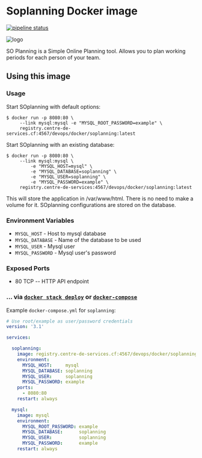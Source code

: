 Soplanning Docker image
=======================

[![pipeline status](http://git.centre-de-services.cf/devops/docker/soplanning/badges/master/pipeline.svg?style=flat-square)](http://git.centre-de-services.cf/devops/docker/soplanning/commits/master)

![logo](https://www.soplanning.org/wp-content/uploads/2017/05/logo-soplanning.png)

SO Planning is a Simple Online Planning tool. Allows you to plan working periods for each person of your team.

Using this image
----------------

### Usage

Start SOplanning with default options:

```console
$ docker run -p 8080:80 \
	 --link mysql:mysql -e "MYSQL_ROOT_PASSWORD=example" \
	 registry.centre-de-services.cf:4567/devops/docker/soplanning:latest
```

Start SOplanning with an existing database:

```console
$ docker run -p 8080:80 \
	 --link mysql:mysql \
         -e "MYSQL_HOST=mysql" \
         -e "MYSQL_DATABASE=soplanning" \
         -e "MYSQL_USER=soplanning" \
         -e "MYSQL_PASSWORD=example" \
	 registry.centre-de-services:4567/devops/docker/soplanning:latest
```

This will store the application in /var/www/html. There is no need to make a volume for it. SOplanning configurations are stored on the database.

### Environment Variables

-	`MYSQL_HOST` - Host to mysql database
-	`MYSQL_DATABASE` - Name of the database to be used
-	`MYSQL_USER` - Mysql user
-	`MYSQL_PASSWORD` - Mysql user's password

### Exposed Ports

-	80 TCP -- HTTP API endpoint

### ... via [`docker stack deploy`](https://docs.docker.com/engine/reference/commandline/stack_deploy/) or [`docker-compose`](https://github.com/docker/compose)

Example `docker-compose.yml` for `soplanning`:

```yaml
# Use root/example as user/password credentials
version: '3.1'

services:

  soplanning:
    image: registry.centre-de-services.cf:4567/devops/docker/soplanning
    environment:
      MYSQL_HOST:     mysql
      MYSQL_DATABASE: soplanning
      MYSQL_USER:     soplanning
      MYSQL_PASSWORD: example
    ports:
      - 8080:80
    restart: always

  mysql:
    image: mysql
    environment:
      MYSQL_ROOT_PASSWORD: example
      MYSQL_DATABASE:      soplanning
      MYSQL_USER:          soplanning
      MYSQL_PASSWORD:      example
    restart: always
```
